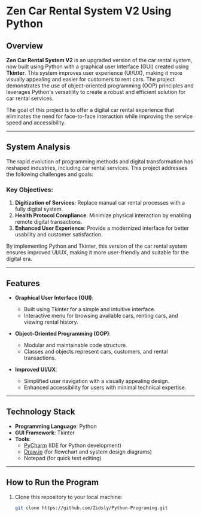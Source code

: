 # Zen Car Rental System V2 Using Python

## Overview
**Zen Car Rental System V2** is an upgraded version of the car rental system, now built using Python with a graphical user interface (GUI) created using **Tkinter**. This system improves user experience (UI/UX), making it more visually appealing and easier for customers to rent cars. The project demonstrates the use of object-oriented programming (OOP) principles and leverages Python's versatility to create a robust and efficient solution for car rental services.

The goal of this project is to offer a digital car rental experience that eliminates the need for face-to-face interaction while improving the service speed and accessibility.

---

## System Analysis
The rapid evolution of programming methods and digital transformation has reshaped industries, including car rental services. This project addresses the following challenges and goals:

### Key Objectives:
1. **Digitization of Services**: Replace manual car rental processes with a fully digital system.
2. **Health Protocol Compliance**: Minimize physical interaction by enabling remote digital transactions.
3. **Enhanced User Experience**: Provide a modernized interface for better usability and customer satisfaction.

By implementing Python and Tkinter, this version of the car rental system ensures improved UI/UX, making it more user-friendly and suitable for the digital era.

---

## Features
- **Graphical User Interface (GUI)**:
  - Built using Tkinter for a simple and intuitive interface.
  - Interactive menu for browsing available cars, renting cars, and viewing rental history.

- **Object-Oriented Programming (OOP)**:
  - Modular and maintainable code structure.
  - Classes and objects represent cars, customers, and rental transactions.

- **Improved UI/UX**:
  - Simplified user navigation with a visually appealing design.
  - Enhanced accessibility for users with minimal technical expertise.

---

## Technology Stack
- **Programming Language**: Python
- **GUI Framework**: Tkinter
- **Tools**:
  - [PyCharm](https://www.jetbrains.com/pycharm/) (IDE for Python development)
  - [Draw.io](https://app.diagrams.net/) (for flowchart and system design diagrams)
  - Notepad (for quick text editing)

---

## How to Run the Program
1. Clone this repository to your local machine:
   ```bash
   git clone https://github.com/Zidsly/Python-Programing.git

